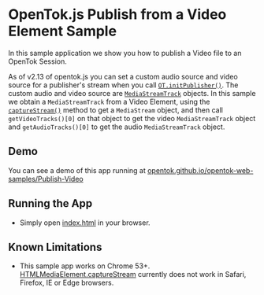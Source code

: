OpenTok.js Publish from a Video Element Sample
===========================

In this sample application we show you how to publish a Video file to an OpenTok Session.

As of v2.13 of opentok.js you can set a custom audio source and video source for a publisher's stream when you call [`OT.initPublisher()`](https://tokbox.com/developer/sdks/js/reference/OT.html#initPublisher). The custom audio and video source are [`MediaStreamTrack`](https://developer.mozilla.org/en-US/docs/Web/API/MediaStreamTrack) objects. In this sample we obtain a `MediaStreamTrack` from a Video Element, using the [`captureStream()`](https://developer.mozilla.org/en-US/docs/Web/API/HTMLMediaElement/captureStream) method to get a `MediaStream` object, and then call `getVideoTracks()[0]` on that object to get the video `MediaStreamTrack` object and `getAudioTracks()[0]` to get the audio `MediaStreamTrack` object.

## Demo

You can see a demo of this app running at [opentok.github.io/opentok-web-samples/Publish-Video](https://opentok.github.io/opentok-web-samples/Publish-Video)

## Running the App

* Simply open [index.html](index.html) in your browser.

## Known Limitations

* This sample app works on Chrome 53+. [HTMLMediaElement.captureStream](https://developer.mozilla.org/en-US/docs/Web/API/HTMLMediaElement/captureStream) currently does not work in Safari, Firefox, IE or Edge browsers.
